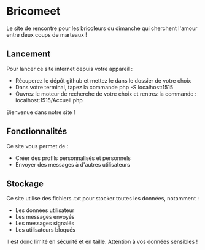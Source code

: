# Bricomeet
Le site de rencontre pour les bricoleurs du dimanche qui cherchent l'amour entre deux coups de marteaux !

Lancement
-
Pour lancer ce site internet depuis votre appareil :
- Récuperez le dépôt github et mettez le dans le dossier de votre choix
- Dans votre terminal, tapez la commande php -S localhost:1515
- Ouvrez le moteur de recherche de votre choix et rentrez la commande : localhost:1515/Accueil.php

Bienvenue dans notre site !
  
Fonctionnalités
-
Ce site vous permet de :
- Créer des profils personnalisés et personnels
- Envoyer des messages à d'autres utilisateurs

Stockage
-
Ce site utilise des fichiers .txt pour stocker toutes les données, notamment :

- Les données utilisateur
- Les messages envoyés
- Les messages signalés
- Les utilisateurs bloqués

Il est donc limité en sécurité et en taille. Attention à vos données sensibles !
